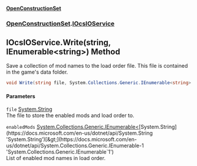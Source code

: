 #### [OpenConstructionSet](index.md 'index')
### [OpenConstructionSet](index.md#OpenConstructionSet 'OpenConstructionSet').[IOcsIOService](No0G5igUcUOm46RZK2qdqg.md 'OpenConstructionSet.IOcsIOService')
## IOcsIOService.Write(string, IEnumerable&lt;string&gt;) Method
Save a collection of mod names to the load order file. This file is contained in the game's data folder.  
```csharp
void Write(string file, System.Collections.Generic.IEnumerable<string> enabledMods);
```
#### Parameters
<a name='OpenConstructionSet_IOcsIOService_Write(string_System_Collections_Generic_IEnumerable_string_)_file'></a>
`file` [System.String](https://docs.microsoft.com/en-us/dotnet/api/System.String 'System.String')  
The file to store the enabled mods and load order to.
  
<a name='OpenConstructionSet_IOcsIOService_Write(string_System_Collections_Generic_IEnumerable_string_)_enabledMods'></a>
`enabledMods` [System.Collections.Generic.IEnumerable&lt;](https://docs.microsoft.com/en-us/dotnet/api/System.Collections.Generic.IEnumerable-1 'System.Collections.Generic.IEnumerable`1')[System.String](https://docs.microsoft.com/en-us/dotnet/api/System.String 'System.String')[&gt;](https://docs.microsoft.com/en-us/dotnet/api/System.Collections.Generic.IEnumerable-1 'System.Collections.Generic.IEnumerable`1')  
List of enabled mod names in load order.
  
